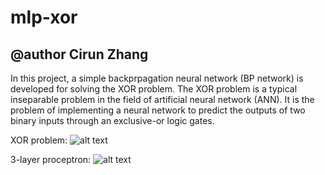 # mlp-xor

@author Cirun Zhang
--------------
In this project, a simple backprpagation neural network (BP network) is developed for solving the XOR problem. The XOR problem is a typical inseparable problem in the field of artificial neural network (ANN). It is the problem of implementing a neural network to predict the outputs of two binary inputs through an exclusive-or logic gates.

XOR problem:
![alt text](https://user-images.githubusercontent.com/35700810/62414258-697b4700-b64b-11e9-98b3-5687006c9ee7.png)

3-layer proceptron: 
![alt text](https://user-images.githubusercontent.com/35700810/62414248-4cdf0f00-b64b-11e9-80d5-4f5648cae1cf.png)
